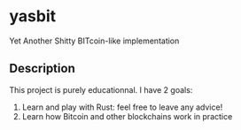 # yasbit
Yet Another Shitty BITcoin-like implementation

## Description

This project is purely educationnal. I have 2 goals:
1. Learn and play with Rust: feel free to leave any advice!
2. Learn how Bitcoin and other blockchains work in practice


